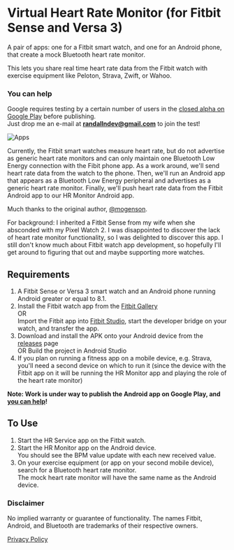 # Virtual Heart Rate Monitor (for Fitbit Sense and Versa 3)

A pair of apps: one for a Fitbit smart watch, and one for an Android phone, that create a mock Bluetooth heart rate monitor.

This lets you share real time heart rate data from the Fitbit watch with exercise equipment like Peloton, Strava, Zwift, or Wahoo.

### You can help
Google requires testing by a certain number of users in the [closed alpha on Google Play](https://play.google.com/apps/testing/org.noblecow.hrservice) before publishing.<br>
Just drop me an e-mail at **randallndev@gmail.com** to join the test!

![Apps](./apps.jpg)

Currently, the Fitbit smart watches measure heart rate, but do not advertise as generic heart rate monitors and can only maintain one Bluetooth Low Energy connection with the Fibit phone app. As a work around, we'll send heart rate data from the watch to the phone. Then, we'll run an Android app that appears as a Bluetooth Low Energy peripheral and advertises as a generic heart rate monitor. Finally, we'll push heart rate data from the Fitbit Android app to our HR Monitor Android app.

Much thanks to the original author, [@mogenson](https://github.com/mogenson/fitbit-heart-rate-service).

For background: I inherited a Fitbit Sense from my wife when she absconded with my Pixel Watch 2.  I was disappointed to discover the lack of heart rate monitor functionality, so I was delighted to discover this app.
I still don't know much about Fitbit watch app development, so hopefully I'll get around to figuring that out and maybe supporting more watches.

## Requirements

1. A Fitbit Sense or Versa 3 smart watch and an Android phone running Android greater or equal to 8.1.
2. Install the Fitbit watch app from the [Fitbit Gallery](https://gallery.fitbit.com/details/6503a799-37f7-43bf-8775-23f1742e2a4e)  
   OR  
   Import the Fitbit app into [Fitbit Studio](https://studio.fitbit.com), start the developer bridge on your watch, and transfer the app.
3. Download and install the APK onto your Android device from the [releases](https://github.com/randalln/fitbit-heart-rate-service/releases) page  
   OR
   Build the project in Android Studio  
4. If you plan on running a fitness app on a mobile device, e.g. Strava, you'll need a second device 
on which to run it (since the device with the Fitbit app on it will be running the HR Monitor app and 
playing the role of the heart rate monitor)

**Note: Work is under way to publish the Android app on Google Play, and [you can help](#you-can-help)!**

## To Use

1. Start the HR Service app on the Fitbit watch.
2. Start the HR Monitor app on the Android device.  
   You should see the BPM value update with each new received value.
3. On your exercise equipment (or app on your second mobile device), search for a Bluetooth heart rate monitor.  
   The mock heart rate monitor will have the same name as the Android device.

### Disclaimer

No implied warranty or guarantee of functionality. The names Fitbit, Android, and Bluetooth are trademarks of their respective owners.

[Privacy Policy](privacy-android.md)
